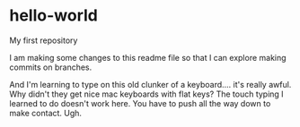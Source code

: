 # hello-world
My first repository

I am making some changes to this readme file so that I can explore making commits on branches. 

And I'm learning to type on this old clunker of a keyboard.... it's really awful. Why didn't they get nice mac keyboards with flat keys? The touch typing I learned to do doesn't work here. You have to push all the way down to make contact. Ugh. 
